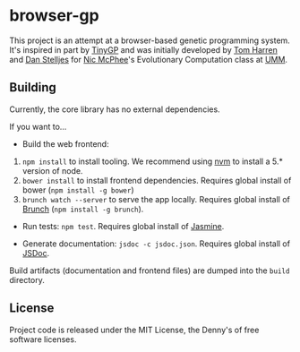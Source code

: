 browser-gp
==

This project is an attempt at a browser-based genetic programming system. It's
inspired in part by [TinyGP][tinygp] and was initially developed by
[Tom Harren][tom] and [Dan Stelljes][dan] for [Nic McPhee][nic]'s Evolutionary
Computation class at [UMM][mo-sweet-mo].

Building
--

Currently, the core library has no external dependencies.

If you want to...

*   Build the web frontend:
  1. `npm install` to install tooling. We recommend using [nvm][nvm] to install
  a 5.*  version of node.
  2. `bower install` to install frontend dependencies.
  Requires global install of bower (`npm install -g bower`)
  3. `brunch watch --server` to serve the app locally.
  Requires global install of [Brunch][brunch] (`npm install -g brunch`).


*   Run tests: `npm test`. Requires global install of [Jasmine][jasmine].

*   Generate documentation: `jsdoc -c jsdoc.json`.
    Requires global install of [JSDoc][jsdoc].

Build artifacts (documentation and frontend files) are dumped into the `build`
directory.

License
--

Project code is released under the MIT License, the Denny's of free software
licenses.

[brunch]: http://brunch.io/
[dan]: https://github.com/dstelljes
[jasmine]: https://jasmine.github.io/
[jsdoc]: http://usejsdoc.org/
[mo-sweet-mo]: http://morris.umn.edu/
[nic]: http://facultypages.morris.umn.edu/~mcphee/
[nvm]: https://github.com/creationix/nvm/blob/master/README.markdown
[tinygp]: http://cswww.essex.ac.uk/staff/rpoli/TinyGP/
[tom]: https://github.com/harre096
